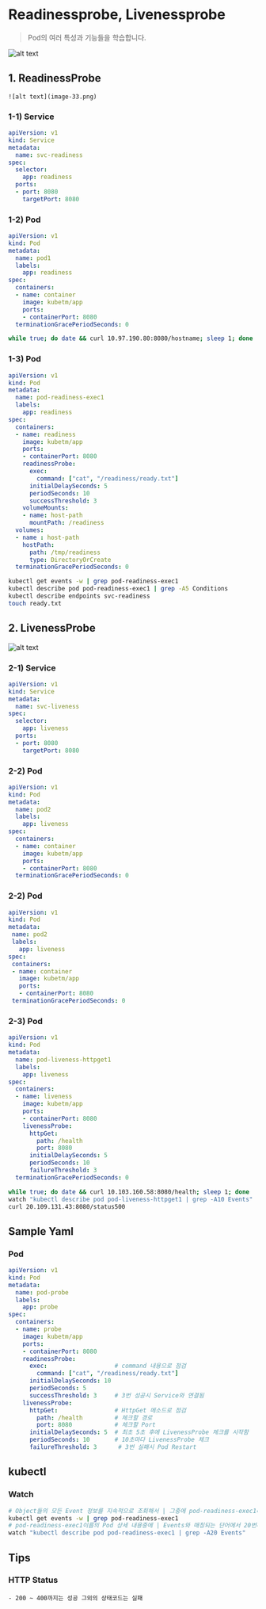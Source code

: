 # Readinessprobe, Livenessprobe

> Pod의 여러 특성과 기능들을 학습합니다.

![alt text](image-32.png)


## 1. ReadinessProbe 

    ![alt text](image-33.png)

    
  ### 1-1) Service

```yaml
apiVersion: v1
kind: Service
metadata:
  name: svc-readiness
spec:
  selector:
    app: readiness
  ports:
  - port: 8080
    targetPort: 8080
```


  ### 1-2) Pod

```yaml
apiVersion: v1
kind: Pod
metadata:
  name: pod1
  labels:
    app: readiness  
spec:
  containers:
  - name: container
    image: kubetm/app
    ports:
    - containerPort: 8080	
  terminationGracePeriodSeconds: 0
```

```bash
while true; do date && curl 10.97.190.80:8080/hostname; sleep 1; done
```

 ### 1-3) Pod

```yml
apiVersion: v1
kind: Pod
metadata:
  name: pod-readiness-exec1
  labels:
    app: readiness  
spec:
  containers:
  - name: readiness
    image: kubetm/app
    ports:
    - containerPort: 8080	
    readinessProbe:
      exec:
        command: ["cat", "/readiness/ready.txt"]
      initialDelaySeconds: 5
      periodSeconds: 10
      successThreshold: 3
    volumeMounts:
    - name: host-path
      mountPath: /readiness
  volumes:
  - name : host-path
    hostPath:
      path: /tmp/readiness
      type: DirectoryOrCreate
  terminationGracePeriodSeconds: 0
```

```bash
kubectl get events -w | grep pod-readiness-exec1
kubectl describe pod pod-readiness-exec1 | grep -A5 Conditions
kubectl describe endpoints svc-readiness
touch ready.txt
```

## 2. LivenessProbe

![alt text](image-34.png)

  ### 2-1) Service

```yaml
apiVersion: v1
kind: Service
metadata:
  name: svc-liveness
spec:
  selector:
    app: liveness
  ports:
  - port: 8080
    targetPort: 8080
```
    
  ### 2-2) Pod

```yaml
apiVersion: v1
kind: Pod
metadata:
  name: pod2
  labels:
    app: liveness
spec:
  containers:
  - name: container
    image: kubetm/app
    ports:
    - containerPort: 8080
  terminationGracePeriodSeconds: 0
```

  ### 2-2) Pod
 
 ```yml
 apiVersion: v1
kind: Pod
metadata:
  name: pod2
  labels:
    app: liveness
spec:
  containers:
  - name: container
    image: kubetm/app
    ports:
    - containerPort: 8080
  terminationGracePeriodSeconds: 0
```  

   ### 2-3) Pod

```yml
apiVersion: v1
kind: Pod
metadata:
  name: pod-liveness-httpget1
  labels:
    app: liveness
spec:
  containers:
  - name: liveness
    image: kubetm/app
    ports:
    - containerPort: 8080
    livenessProbe:
      httpGet:
        path: /health
        port: 8080
      initialDelaySeconds: 5
      periodSeconds: 10
      failureThreshold: 3
  terminationGracePeriodSeconds: 0
```

```bash
while true; do date && curl 10.103.160.58:8080/health; sleep 1; done
watch "kubectl describe pod pod-liveness-httpget1 | grep -A10 Events"
curl 20.109.131.43:8080/status500
```

  ## Sample Yaml
   ### Pod
```yml   
apiVersion: v1
kind: Pod
metadata:
  name: pod-probe
  labels:
    app: probe
spec:
  containers:
  - name: probe
    image: kubetm/app
    ports:
    - containerPort: 8080	
    readinessProbe:
      exec:                   # command 내용으로 점검
        command: ["cat", "/readiness/ready.txt"]   
      initialDelaySeconds: 10
      periodSeconds: 5
      successThreshold: 3     # 3번 성공시 Service와 연결됨
    livenessProbe:
      httpGet:                # HttpGet 메소드로 점검
        path: /health         # 체크할 경로
        port: 8080            # 체크할 Port
      initialDelaySeconds: 5  # 최초 5초 후에 LivenessProbe 체크를 시작함
      periodSeconds: 10       # 10초마다 LivenessProbe 체크
      failureThreshold: 3      # 3번 실패시 Pod Restart
```

  ## kubectl
   ### Watch

```bash   
# Object들의 모든 Event 정보를 지속적으로 조회해서 | 그중에 pod-readiness-exec1라는 단어와 매칭되는 내용만 출력
kubectl get events -w | grep pod-readiness-exec1
# pod-readiness-exec1이름의 Pod 상세 내용중에 | Events와 매칭되는 단어에서 20번째 줄까지 지속적으로 출력
watch "kubectl describe pod pod-readiness-exec1 | grep -A20 Events"
```


  ## Tips
   ### **HTTP Status**
    - 200 ~ 400까지는 성공 그외의 상태코드는 실패
